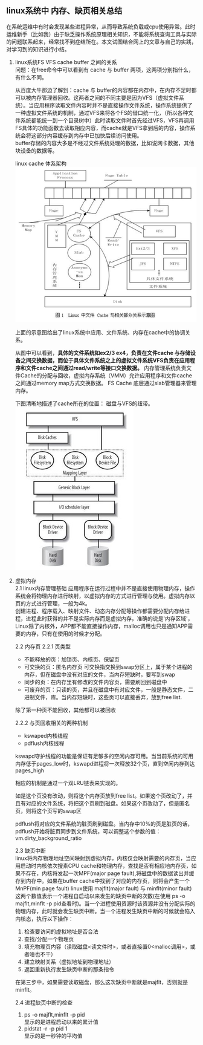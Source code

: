 ## linux系统中 内存、缺页相关总结

在系统运维中有时会发现某些进程异常，从而导致系统负载或cpu使用异常。此时运维新手（比如我）由于缺乏操作系统原理相关知识，不能将系统查询工具与实际的问题联系起来，经常找不到症结所在。本文试图结合网上的文章与自己的实践，对学习到的知识进行小结。

1. linux系统FS VFS cache buffer 之间的关系  
问题：在free命令中可以看到有 cache 与 buffer 两项，这两项分别指什么，有什么不同。 

	从百度大牛那边了解到：cache 与 buffer的内容都在内存中，在内存不足时都可以被内存管理器回收。这两者之间的不同主要是因为VFS（虚拟文件系统）。当应用程序读取文件内容时并不是直接操作文件系统，操作系统提供了一种虚拟文件系统的机制，通过VFS来将各个FS的借口统一化，（所以各种文件系统都能统一到一个目录树中）此时读取文件时首先经过VFS，VFS再调用FS具体的功能函数去读取相应内容，而cache就是VFS拿到后的内容，操作系统会将这部分内容缓存到内存中已加快后续访问使用。  
	buffer存储的内容大多是不经过文件系统处理的数据，比如说网卡数据，其他块设备的数据等。  
	
	linux cache 体系架构
	![linux cache 体系.jpg](linux-cache-体系.jpg)
	
	上面的示意图给出了linux系统中应用、文件系统、内存在cache中的协调关系。  
	
	从图中可以看到，**具体的文件系统如ex2/3 ex4，负责在文件cache 与存储设备之间交换数据，而位于具体文件系统之上的虚拟文件系统VFS负责在应用程序和文件cache之间通过read/write等接口交换数据。** 内存管理系统负责文件Cache的分配与回收，虚拟内存系统（VMM）允许应用程序和文件cache之间通过memory map方式交换数据。 FS Cache 底层通过slab管理器来管理内存。  
	
	下图清晰地描述了cache所在的位置： 磁盘与VFS的纽带。  
	![linux cache 体系.jpg](linux存储结构.jpg)	


2. 虚拟内存  
	2.1  linux内存管理基础
	应用程序在运行过程中并不是直接使用物理内存，操作系统会将物理内存进行映射，以虚拟内存的方式进行管理与使用。虚拟内存以页的方式进行管理，一般为4k。  
	创建进程、程序载入、映射文件、动态内存分配等操作都需要分配内存给进程，进程此时获得的并不是实际内存而是虚拟内存，准确的说是'内存区域'，Linux除了内核外，APP都不能直接操作内存，malloc调用也只是通知APP需要的内存，只有在使用的时候才分配。
	

	2.2 内存页
	2.2.1 页类型  
	- 不能释放的页：加锁页、内核页、保留页  
	- 可交换的页：匿名内存页 可交换指交换到swap分区上，属于某个进程的内存，但在磁盘中没有对应的文件，当内存短缺时，要写到swap  
	- 同步的页：在内存里有修改的文件内容页，需要刷回到磁盘中  
	- 可废弃的页：只读的页，并且在磁盘中有对应文件，一般是静态文件，二进制文件，库。当内存短缺时，这些页可以直接丢弃，放到free list.  
	
	除了第一种页不能回收，其他都可以被回收  
	
	2.2.2 与页回收相关的两种机制   
	
   - kswaped内核线程  
   - pdflush内核线程  
	
	 
	kswapd守护线程的功能是保证有足够多的空闲内存可用。当当前系统的可用内存低于pages_low时，kswapd进程将一次释放32个页，直到空闲内存到达pages_high

	相应的机制是通过一个双LRU链表来实现的。

	如是这个页没有改动，则将这个内存页放到free list。如果这个页改动了，并且有对应的文件系统，将把这个页刷到磁盘。如果这个页改动了，但是匿名页，则将这个页写的swap区
	
	pdflush将对应的文件系统的脏页刷到磁盘。当内存中10%的页是脏页的话，pdflush开始将脏页同步到文件系统，可以调整这个参数的值：vm.dirty_background_ratio  
	
	2.3 缺页中断  
	linux将内存物理地址空间映射到虚拟内存，内核仅会映射需要的内存页，当应用启动时内核依次搜素CPU cache和物理内存，查找是否有相应地内存页，如果不存在，内核将发起一次MPF(major page fault),将磁盘中的数据读出并缓存到内存中。如果在buffer cache中找到了对应的内存页，则将会产生一个MnPF(min page fault)
	linux使用 majflt(major fault) 与 minflt(minor fault)这两个数值表示一个进程自启动以来发生的缺页中断的次数(在使用 ps -o majflt,minflt -p pid查看时)。当一个进程使用资源时该资源并没有分配实际的物理内存，此时就会发生缺页中断。当一个进程发生缺页中断的时候就会陷入内核态，执行以下操作：
	
	1. 检查要访问的虚拟地址是否合法  
	2. 查找/分配一个物理页  
	3. 填充物理页内容（读取磁盘<读文件时>，或者直接置0<malloc调用>，或者啥也不干）  
	4. 建立映射关系（虚拟地址到物理地址）   
	5. 返回重新执行发生缺页中断的那条指令  
	
	在第三步中，如果需要读取磁盘，那么这次缺页中断就是majflt，否则就是minflt。
	
	2.4 进程缺页中断的检查  
	
	1. ps -o majflt,minflt -p pid  
	显示的是进程启动以来的累计值  
	2. pidstat -r -p pid 1  
	显示的是一秒钟的平均值